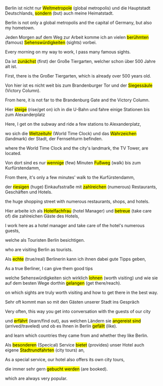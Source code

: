 Berlin ist nicht nur <mark>Weltmetropole</mark> (global metropolis) und die Hauptstadt Deutschlands, <mark>sondern</mark> (but) auch meine Heimatstadt.

Berlin is not only a global metropolis and the capital of Germany, but also my hometown.

Jeden Morgen auf dem Weg zur Arbeit komme ich an vielen <mark>berühmten</mark> (famous) <mark>Sehenswürdigkeiten</mark> (sights) vorbei.

Every morning on my way to work, I pass many famous sights.

Da ist <mark>zunächst</mark> (first) der Große Tiergarten, welcher schon über 500 Jahre alt ist.

First, there is the Großer Tiergarten, which is already over 500 years old.

Von hier ist es nicht weit bis zum Brandenburger Tor und der <mark>Siegessäule</mark> (Victory Column).

From here, it is not far to the Brandenburg Gate and the Victory Column.

Hier <mark>steige</mark> (rise/get on) ich in die U-Bahn und fahre einige Stationen bis zum Alexanderplatz

Here, I get on the subway and ride a few stations to Alexanderplatz,

wo sich die <mark>Weltzeituhr</mark> (World Time Clock) und das <mark>Wahrzeichen</mark> (landmark) der Stadt, der Fernsehturm befinden.

where the World Time Clock and the city's landmark, the TV Tower, are located.

Von dort sind es nur <mark>wennige</mark> (few) Minuten <mark>Fußweg</mark> (walk) bis zum Kurfürstendamm,

From there, it's only a few minutes' walk to the Kurfürstendamm,

der <mark>riesigen</mark> (huge) Einkaufsstraße mit <mark>zahlreichen</mark> (numerous) Restaurants, Geschäften und Hotels.

the huge shopping street with numerous restaurants, shops, and hotels.

Hier arbeite ich als <mark>Hotelfachfrau</mark> (hotel Manager) und <mark>betreue</mark> (take care of) die zahlreichen Gäste des Hotels,

I work here as a hotel manager and take care of the hotel's numerous guests,

welche als Touristen Berlin besichtigen.

who are visiting Berlin as tourists.

Als <mark>echte</mark> (true/real) Berlinerin kann ich ihnen dabei gute Tipps geben,

As a true Berliner, I can give them good tips

welche Sehenswürdigkeiten sich wirklich <mark>lohnen</mark> (worth visiting) und wie sie auf dem besten Wege dorthin <mark>gelangen</mark> (get there/reach).

on which sights are truly worth visiting and how to get there in the best way.

Sehr oft kommt man so mit den Gästen unserer Stadt ins Gespräch

Very often, this way you get into conversation with the guests of our city

und <mark>erfährt</mark> (learn/find out), aus welchen Ländern sie <mark>angereist sind</mark> (arrived/traveled) und ob es Ihnen in Berlin <mark>gefällt</mark> (like).

and learn which countries they came from and whether they like Berlin.

Als <mark>besonderen</mark> (Specical) Service <mark>bietet</mark> (provides) unser Hotel auch eigene <mark>Stadtrundfahrten</mark> (city tours) an,

As a special service, our hotel also offers its own city tours,

die immer sehr gern <mark>gebucht werden</mark> (are booked).

which are always very popular.
